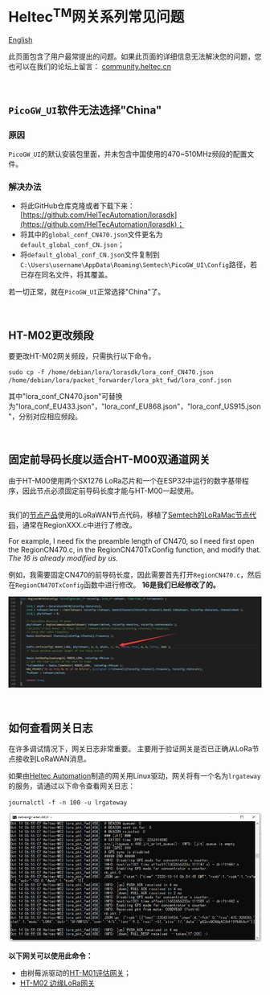 # Heltec<sup>TM</sup>网关系列常见问题
[English](https://heltec-automation-docs.readthedocs.io/en/latest/gateway/frequently_asked_questions.html)

此页面包含了用户最常提出的问题。如果此页面的详细信息无法解决您的问题，您也可以在我们的论坛上留言： [community.heltec.cn](http://community.heltec.cn/)

&nbsp;

## `PicoGW_UI`软件无法选择"China"

### 原因

`PicoGW_UI`的默认安装包里面，并未包含中国使用的470~510MHz频段的配置文件。

### 解决办法

- 将此GitHub仓库克隆或者下载下来：[https://github.com/HelTecAutomation/lorasdk](https://github.com/HelTecAutomation/lorasdk)；
- 将其中的`global_conf_CN470.json`文件更名为`default_global_conf_CN.json`；
- 将`default_global_conf_CN.json`文件复制到`C:\Users\username\AppData\Roaming\Semtech\PicoGW_UI\Config`路径，若已存在同名文件，将其覆盖。

若一切正常，就在`PicoGW_UI`正常选择"China"了。

&nbsp;

## HT-M02更改频段

要更改HT-M02网关频段，只需执行以下命令。

```shell
sudo cp -f /home/debian/lora/lorasdk/lora_conf_CN470.json /home/debian/lora/packet_forwarder/lora_pkt_fwd/lora_conf.json
```

其中"lora_conf_CN470.json"可替换为"lora_conf_EU433.json"，"lora_conf_EU868.json"，"lora_conf_US915.json"，分别对应相应频段。

&nbsp;

## 固定前导码长度以适合HT-M00双通道网关

由于HT-M00使用两个SX1276 LoRa芯片和一个在ESP32中运行的数字基带程序，因此节点必须固定前导码长度才能与HT-M00一起使用。

```Tip:: 修改了前导码长度的节点仍然可以与使用SX1301/2/8的网关正常通信。

```

我们的[节点产品](https://docs.heltec.cn/#/en/products/lora/lora_node/heltec_lora_node_list?id=heltec-lora-node-products-difference-table)使用的LoRaWAN节点代码，移植了[Semtech的LoRaMac节点代码](https://github.com/Lora-net/LoRaMac-node)，通常在RegionXXX.c中进行了修改。

For example, I need fix the preamble length of CN470, so I need first open the RegionCN470.c, in the RegionCN470TxConfig function, and modify that. *The 16 is already modified by us.*

例如，我需要固定CN470的前导码长度，因此需要首先打开`RegionCN470.c`，然后在`RegionCN470TxConfig`函数中进行修改。 **16是我们已经修改了的。**

![](img/frequently_asked_questions/01.png)

&nbsp;

## 如何查看网关日志

在许多调试情况下，网关日志非常重要。 主要用于验证网关是否已正确从LoRa节点接收到LoRaWAN消息。

如果由[Heltec Automation](https://heltec.org)制造的网关用Linux驱动，网关将有一个名为`lrgateway`的服务，请通过以下命令查看网关日志：

`journalctl -f -n 100 -u lrgateway`

![](img/frequently_asked_questions/02.png)

**以下网关可以使用此命令：**

- 由树莓派驱动的[HT-M01评估网关](https://heltec.org/project/ht-m01)；
- [HT-M02 边缘LoRa网关](https://heltec.org/project/ht-m02)